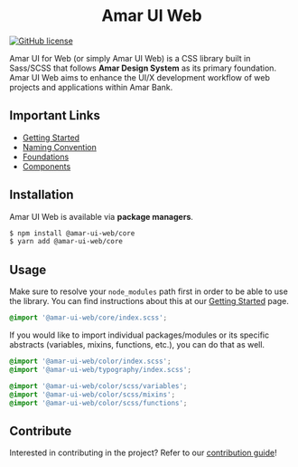 <h1 align="center">Amar UI Web</h1>

[![GitHub license](https://img.shields.io/github/license/tunaiku/amar-ui-web)](https://github.com/tunaiku/amar-ui-web/blob/master/LICENSE)

Amar UI for Web (or simply Amar UI Web) is a CSS library built in Sass/SCSS that follows **Amar
Design System** as its primary foundation. Amar UI Web aims to enhance the UI/X development workflow
of web projects and applications within Amar Bank.

## Important Links

- [Getting Started](https://amar-ui.tunaiku.com/introduction/getting-started)
- [Naming Convention](https://amar-ui.tunaiku.com/introduction/naming-convention)
- [Foundations](https://amar-ui.tunaiku.com/foundations)
- [Components](https://amar-ui.tunaiku.com/components)

## Installation

Amar UI Web is available via **package managers**.

```bash
$ npm install @amar-ui-web/core
$ yarn add @amar-ui-web/core
```

## Usage

Make sure to resolve your `node_modules` path first in order to be able to use the library. You can
find instructions about this at our
[Getting Started](https://amar-ui.tunaiku.com/introduction/getting-started) page.

```scss
@import '@amar-ui-web/core/index.scss';
```

If you would like to import individual packages/modules or its specific abstracts (variables,
mixins, functions, etc.), you can do that as well.

```scss
@import '@amar-ui-web/color/index.scss';
@import '@amar-ui-web/typography/index.scss';
```

```scss
@import '@amar-ui-web/color/scss/variables';
@import '@amar-ui-web/color/scss/mixins';
@import '@amar-ui-web/color/scss/functions';
```

## Contribute

Interested in contributing in the project? Refer to our
[contribution guide](https://github.com/tunaiku/amar-ui-web/blob/master/.github/CONTRIBUTING.md)!
